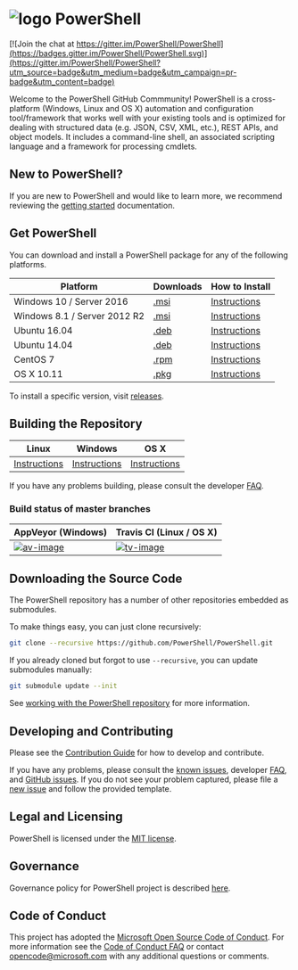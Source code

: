 ![logo][] PowerShell
====================

[![Join the chat at https://gitter.im/PowerShell/PowerShell](https://badges.gitter.im/PowerShell/PowerShell.svg)](https://gitter.im/PowerShell/PowerShell?utm_source=badge&utm_medium=badge&utm_campaign=pr-badge&utm_content=badge)

Welcome to the PowerShell GitHub Commmunity!
PowerShell is a cross-platform (Windows, Linux and OS X) automation and configuration tool/framework that works well with your existing tools and is optimized for dealing with structured data (e.g. JSON, CSV, XML, etc.), REST APIs, and object models.
It includes a command-line shell, an associated scripting language and a framework for processing cmdlets. 


[logo]: assets/Powershell_64.png

New to PowerShell?
------------------

If you are new to PowerShell and would like to learn more, we recommend reviewing the [getting started][] documentation.

[getting started]: docs/learning-powershell

Get PowerShell
--------------

You can download and install a PowerShell package for any of the following platforms.

| Platform                     | Downloads            | How to Install              |
|------------------------------|----------------------|-----------------------------|
| Windows 10 / Server 2016     | [.msi][rl-windows10] | [Instructions][in-windows]  |
| Windows 8.1 / Server 2012 R2 | [.msi][rl-windows81] | [Instructions][in-windows]  |
| Ubuntu 16.04                 | [.deb][rl-ubuntu16]  | [Instructions][in-ubuntu16] |
| Ubuntu 14.04                 | [.deb][rl-ubuntu14]  | [Instructions][in-ubuntu14] |
| CentOS 7                     | [.rpm][rl-centos]    | [Instructions][in-centos]   |
| OS X 10.11                   | [.pkg][rl-osx]       | [Instructions][in-osx]      |

[rl-windows10]: https://github.com/PowerShell/PowerShell/releases/download/v6.0.0-alpha.9/PowerShell_6.0.0.9-alpha.9-win10-x64.msi
[rl-windows81]: https://github.com/PowerShell/PowerShell/releases/download/v6.0.0-alpha.9/PowerShell_6.0.0.9-alpha.9-win81-x64.msi
[rl-ubuntu16]: https://github.com/PowerShell/PowerShell/releases/download/v6.0.0-alpha.9/powershell_6.0.0-alpha.9-1ubuntu1.16.04.1_amd64.deb
[rl-ubuntu14]: https://github.com/PowerShell/PowerShell/releases/download/v6.0.0-alpha.9/powershell_6.0.0-alpha.9-1ubuntu1.14.04.1_amd64.deb
[rl-centos]: https://github.com/PowerShell/PowerShell/releases/download/v6.0.0-alpha.9/powershell-6.0.0_alpha.9-1.el7.centos.x86_64.rpm
[rl-osx]: https://github.com/PowerShell/PowerShell/releases/download/v6.0.0-alpha.9/powershell-6.0.0-alpha.9.pkg

[installation]: docs/installation
[in-windows]: docs/installation/windows.md#msi
[in-ubuntu14]: docs/installation/linux.md#ubuntu-1404
[in-ubuntu16]: docs/installation/linux.md#ubuntu-1604
[in-centos]: docs/installation/linux.md#centos-7
[in-osx]: docs/installation/linux.md#os-x-1011

To install a specific version, visit [releases](https://github.com/PowerShell/PowerShell/releases).

Building the Repository
-----------------------

| Linux                    | Windows                    | OS X                   |
|--------------------------|----------------------------|------------------------|
| [Instructions][bd-linux] | [Instructions][bd-windows] | [Instructions][bd-osx] |

If you have any problems building, please consult the developer [FAQ][].

### Build status of master branches

| AppVeyor (Windows)       | Travis CI (Linux / OS X) |
|--------------------------|--------------------------|
| [![av-image][]][av-site] | [![tv-image][]][tv-site] |

[bd-linux]: docs/building/linux.md
[bd-windows]: docs/building/windows-core.md
[bd-osx]: docs/building/osx.md

[FAQ]: docs/FAQ.md

[tv-image]: https://travis-ci.org/PowerShell/PowerShell.svg?branch=master
[tv-site]: https://travis-ci.org/PowerShell/PowerShell/branches
[av-image]: https://ci.appveyor.com/api/projects/status/nsng9iobwa895f98/branch/master?svg=true
[av-site]: https://ci.appveyor.com/project/PowerShell/powershell

Downloading the Source Code
---------------------------

The PowerShell repository has a number of other repositories embedded as submodules.

To make things easy, you can just clone recursively:

```sh
git clone --recursive https://github.com/PowerShell/PowerShell.git
```

If you already cloned but forgot to use `--recursive`, you can update submodules manually:

```sh
git submodule update --init
```

See [working with the PowerShell repository](docs/git) for more information.

Developing and Contributing
--------------------------

Please see the [Contribution Guide][] for how to develop and contribute.

If you have any problems, please consult the [known issues][], developer [FAQ][], and [GitHub issues][].
If you do not see your problem captured, please file a [new issue][] and follow the provided template.

[Contribution Guide]: .github/CONTRIBUTING.md
[known issues]: docs/KNOWNISSUES.md
[GitHub issues]: https://github.com/PowerShell/PowerShell/issues
[new issue]:https://github.com/PowerShell/PowerShell/issues/new

Legal and Licensing
-------------------

PowerShell is licensed under the [MIT license][].

[MIT license]: LICENSE.txt

Governance
-------------------

Governance policy for PowerShell project is described [here][].  

[here]: https://github.com/PowerShell/PowerShell/blob/master/docs/community/governance.md

Code of Conduct
---------------

This project has adopted the [Microsoft Open Source Code of Conduct][conduct-code].
For more information see the [Code of Conduct FAQ][conduct-FAQ] or contact [opencode@microsoft.com][conduct-email] with any additional questions or comments.

[conduct-code]: http://opensource.microsoft.com/codeofconduct/
[conduct-FAQ]: http://opensource.microsoft.com/codeofconduct/faq/
[conduct-email]: mailto:opencode@microsoft.com
